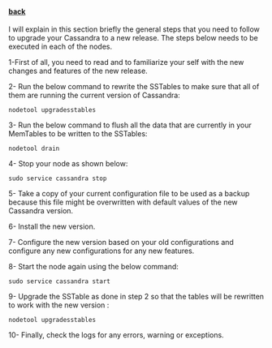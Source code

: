 #### [back](admin_main.md)


I will explain in this section briefly the general steps that you need to follow to upgrade your Cassandra to a new release. The steps below needs to be executed in each of the nodes.


1-First of all, you need to read and to familiarize your self with the new changes and features of the new release. 

2- Run the below command to rewrite the SSTables to make sure that all of them are running the current version of Cassandra:

````
nodetool upgradesstables
````


3- Run the below command to flush all the data that are currently in your MemTables to be written to the SSTables:

````
nodetool drain 
````

4- Stop your node as shown below:

````
sudo service cassandra stop
````

5- Take a copy of your current configuration file to be used as a backup because this file might be overwritten with default values of the new Cassandra version.

6- Install the new version.

7-  Configure the new version based on your old configurations and configure any new configurations for any new features.

8- Start the node again using the below command:

````
sudo service cassandra start 
````

9- Upgrade the SSTable as done in step 2 so that the tables will be rewritten to work with the new version :


````
nodetool upgradesstables
````

10-  Finally, check the logs for any errors, warning or exceptions.
